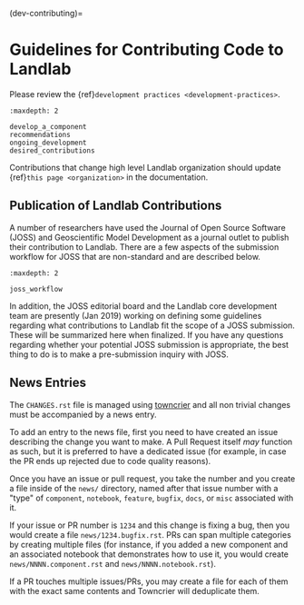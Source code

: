 (dev-contributing)=

# Guidelines for Contributing Code to Landlab

Please review the {ref}`development practices <development-practices>`.

```{toctree}
:maxdepth: 2

develop_a_component
recommendations
ongoing_development
desired_contributions
```

Contributions that change high level Landlab organization should update
{ref}`this page <organization>` in the documentation.

## Publication of Landlab Contributions

A number of researchers have used the Journal of Open Source Software (JOSS)
and Geoscientific Model Development as a journal outlet to publish their
contribution to Landlab. There are a few aspects of the submission workflow for
JOSS that are non-standard and are described below.

```{toctree}
:maxdepth: 2

joss_workflow
```

In addition, the JOSS editorial board and the Landlab core development team are
presently (Jan 2019) working on defining some guidelines regarding what
contributions to Landlab fit the scope of a JOSS submission. These will be
summarized here when finalized. If you have any questions regarding whether
your potential JOSS submission is appropriate, the best thing to do is to
make a pre-submission inquiry with JOSS.

## News Entries

The `CHANGES.rst` file is managed using [towncrier] and all non trivial changes
must be accompanied by a news entry.

To add an entry to the news file, first you need to have created an issue
describing the change you want to make. A Pull Request itself *may* function as
such, but it is preferred to have a dedicated issue (for example, in case the
PR ends up rejected due to code quality reasons).

Once you have an issue or pull request, you take the number and you create a
file inside of the `news/` directory, named after that issue number with a
"type" of `component`, `notebook`, `feature`, `bugfix`, `docs`, or `misc`
associated with it.

If your issue or PR number is `1234` and this change is fixing a bug,
then you would create a file `news/1234.bugfix.rst`. PRs can span multiple
categories by creating multiple files (for instance, if you added a new component
and an associated notebook that demonstrates how to use it, you would create
`news/NNNN.component.rst` and `news/NNNN.notebook.rst`).

If a PR touches multiple issues/PRs, you may create a file for each of them
with the exact same contents and Towncrier will deduplicate them.

[towncrier]: https://pypi.org/project/towncrier/
